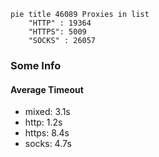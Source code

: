 
```mermaid
pie title 46089 Proxies in list
    "HTTP" : 19364
    "HTTPS": 5009
    "SOCKS" : 26057
```

### Some Info
#### Average Timeout

- mixed: 3.1s
- http: 1.2s
- https: 8.4s
- socks: 4.7s